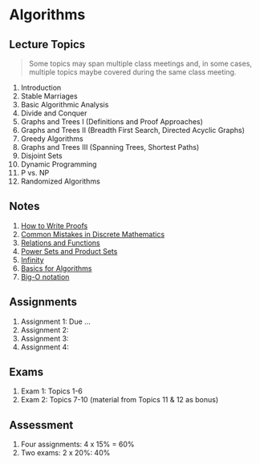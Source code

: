 # Algorithms

## Lecture Topics

> Some topics may span multiple class meetings and, in some cases, multiple topics maybe covered during the same class meeting.

1. Introduction
1. Stable Marriages
1. Basic Algorithmic Analysis
1. Divide and Conquer
1. Graphs and Trees I (Definitions and Proof Approaches)
1. Graphs and Trees II (Breadth First Search, Directed Acyclic Graphs)
1. Greedy Algorithms
1. Graphs and Trees III (Spanning Trees, Shortest Paths)
1. Disjoint Sets
1. Dynamic Programming
1. P vs. NP
1. Randomized Algorithms



## Notes

1. [How to Write Proofs](notes/0-proofwriting.pdf)
2. [Common Mistakes in Discrete Mathematics](notes/0-mistakes.pdf)
3. [Relations and Functions](notes/0-relations+functions.pdf)
4. [Power Sets and Product Sets](notes/0-power+product.pdf)
5. [Infinity](notes/0-Notes-infinity.pdf)
6. [Basics for Algorithms](notes/1-algorithms.pdf)
7. [Big-O notation](notes/2-big-oh.pdf)

## Assignments

1. Assignment 1: Due ...
2. Assignment 2:
3. Assignment 3:
4. Assignment 4:

## Exams

1. Exam 1: Topics 1-6
2. Exam 2: Topics  7-10 (material from Topics 11 & 12 as bonus)

## Assessment

1. Four assignments: 4 x 15% = 60%
2. Two exams: 2 x 20%: 40%